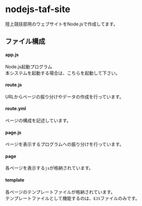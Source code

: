 # nodejs-taf-site
陸上競技部用のウェブサイトをNode.jsで作成してます。

## ファイル構成
#### app.js
Node.js起動プログラム  
本システムを起動する場合は、こちらを起動して下さい。

#### route.js
URLからページの振り分けやデータの作成を行っています。

#### route.yml
ページの構成を記述しています。

#### page.js
ページを表示するプログラムへの振り分けを行っています。

#### page
各ページを表示する`js`が格納されています。

#### template
各ページのテンプレートファイルが格納されています。  
テンプレートファイルとして機能するのは、`EJS`ファイルのみです。
